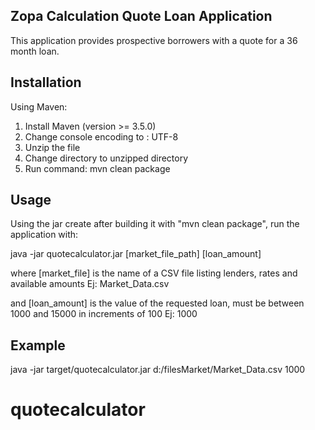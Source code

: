 ## Zopa Calculation Quote Loan Application
This application provides prospective borrowers with a quote for a 36 month loan.

## Installation
Using Maven:
1) Install Maven (version >= 3.5.0)
2) Change console encoding to : UTF-8
3) Unzip the file
4) Change directory to unzipped directory
5) Run command: mvn clean package

## Usage
Using the jar create after building it with "mvn clean package", run the application with:

java -jar quotecalculator.jar [market_file_path] [loan_amount]

where [market_file] is the name of a CSV file listing lenders, rates and available amounts
	Ej: Market_Data.csv

and [loan_amount] is the value of the requested loan, must be between 1000 and 15000 in increments of 100
	Ej: 1000

## Example
java -jar target/quotecalculator.jar d:/filesMarket/Market_Data.csv 1000
# quotecalculator
